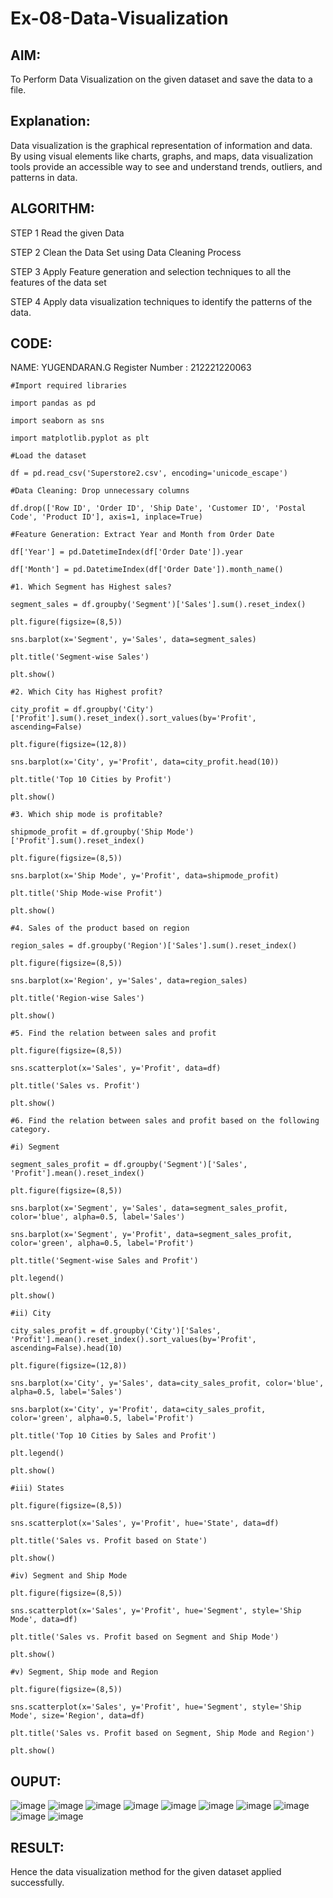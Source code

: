 # Ex-08-Data-Visualization


## AIM:
To Perform Data Visualization on the given dataset and save the data to a file.

## Explanation:
Data visualization is the graphical representation of information and data. By using visual elements like charts, graphs, and maps, data visualization tools provide an accessible way to see and understand trends, outliers, and patterns in data.

## ALGORITHM:
STEP 1
Read the given Data

STEP 2
Clean the Data Set using Data Cleaning Process

STEP 3
Apply Feature generation and selection techniques to all the features of the data set

STEP 4
Apply data visualization techniques to identify the patterns of the data.

## CODE:
NAME: YUGENDARAN.G
Register Number : 212221220063
```
#Import required libraries

import pandas as pd

import seaborn as sns

import matplotlib.pyplot as plt

#Load the dataset

df = pd.read_csv('Superstore2.csv', encoding='unicode_escape')

#Data Cleaning: Drop unnecessary columns

df.drop(['Row ID', 'Order ID', 'Ship Date', 'Customer ID', 'Postal Code', 'Product ID'], axis=1, inplace=True)

#Feature Generation: Extract Year and Month from Order Date

df['Year'] = pd.DatetimeIndex(df['Order Date']).year

df['Month'] = pd.DatetimeIndex(df['Order Date']).month_name()

#1. Which Segment has Highest sales?

segment_sales = df.groupby('Segment')['Sales'].sum().reset_index()

plt.figure(figsize=(8,5))

sns.barplot(x='Segment', y='Sales', data=segment_sales)

plt.title('Segment-wise Sales')

plt.show()

#2. Which City has Highest profit?

city_profit = df.groupby('City')['Profit'].sum().reset_index().sort_values(by='Profit', ascending=False)

plt.figure(figsize=(12,8))

sns.barplot(x='City', y='Profit', data=city_profit.head(10))

plt.title('Top 10 Cities by Profit')

plt.show()

#3. Which ship mode is profitable?

shipmode_profit = df.groupby('Ship Mode')['Profit'].sum().reset_index()

plt.figure(figsize=(8,5))

sns.barplot(x='Ship Mode', y='Profit', data=shipmode_profit)

plt.title('Ship Mode-wise Profit')

plt.show()

#4. Sales of the product based on region

region_sales = df.groupby('Region')['Sales'].sum().reset_index()

plt.figure(figsize=(8,5))

sns.barplot(x='Region', y='Sales', data=region_sales)

plt.title('Region-wise Sales')

plt.show()

#5. Find the relation between sales and profit

plt.figure(figsize=(8,5))

sns.scatterplot(x='Sales', y='Profit', data=df)

plt.title('Sales vs. Profit')

plt.show()

#6. Find the relation between sales and profit based on the following category.

#i) Segment

segment_sales_profit = df.groupby('Segment')['Sales', 'Profit'].mean().reset_index()

plt.figure(figsize=(8,5))

sns.barplot(x='Segment', y='Sales', data=segment_sales_profit, color='blue', alpha=0.5, label='Sales')

sns.barplot(x='Segment', y='Profit', data=segment_sales_profit, color='green', alpha=0.5, label='Profit')

plt.title('Segment-wise Sales and Profit')

plt.legend()

plt.show()

#ii) City

city_sales_profit = df.groupby('City')['Sales', 'Profit'].mean().reset_index().sort_values(by='Profit', ascending=False).head(10)

plt.figure(figsize=(12,8))

sns.barplot(x='City', y='Sales', data=city_sales_profit, color='blue', alpha=0.5, label='Sales')

sns.barplot(x='City', y='Profit', data=city_sales_profit, color='green', alpha=0.5, label='Profit')

plt.title('Top 10 Cities by Sales and Profit')

plt.legend()

plt.show()

#iii) States

plt.figure(figsize=(8,5))

sns.scatterplot(x='Sales', y='Profit', hue='State', data=df)

plt.title('Sales vs. Profit based on State')

plt.show()

#iv) Segment and Ship Mode

plt.figure(figsize=(8,5))

sns.scatterplot(x='Sales', y='Profit', hue='Segment', style='Ship Mode', data=df)

plt.title('Sales vs. Profit based on Segment and Ship Mode')

plt.show()

#v) Segment, Ship mode and Region

plt.figure(figsize=(8,5))

sns.scatterplot(x='Sales', y='Profit', hue='Segment', style='Ship Mode', size='Region', data=df)

plt.title('Sales vs. Profit based on Segment, Ship Mode and Region')

plt.show()

```
## OUPUT:
![image](https://github.com/Yugendaran/ODD2023-Datascience-Ex-08/assets/128135616/e49637ae-6112-41ad-8939-703c8380b87b)
![image](https://github.com/Yugendaran/ODD2023-Datascience-Ex-08/assets/128135616/9b0ecef9-4669-4976-8044-81e5077aed68)
![image](https://github.com/Yugendaran/ODD2023-Datascience-Ex-08/assets/128135616/56abb071-28d0-4cc8-9c97-d6f7940c8fd0)
![image](https://github.com/Yugendaran/ODD2023-Datascience-Ex-08/assets/128135616/67eda029-247f-4730-be15-b08e0cd0bea4)
![image](https://github.com/Yugendaran/ODD2023-Datascience-Ex-08/assets/128135616/7243abdf-7bd3-4f1c-8f30-aac0baafd82b)
![image](https://github.com/Yugendaran/ODD2023-Datascience-Ex-08/assets/128135616/027cda51-6388-401a-83f0-bd518a24c109)
![image](https://github.com/Yugendaran/ODD2023-Datascience-Ex-08/assets/128135616/9dac0880-e104-4b34-b3d8-ccc1b30fd3aa)
![image](https://github.com/Yugendaran/ODD2023-Datascience-Ex-08/assets/128135616/3cfe6a03-f297-484c-9ce5-f6d91a192094)
![image](https://github.com/Yugendaran/ODD2023-Datascience-Ex-08/assets/128135616/f5e87522-a873-4690-8aa8-dbf241355f43)
![image](https://github.com/Yugendaran/ODD2023-Datascience-Ex-08/assets/128135616/6ffbd756-b321-49d8-94ed-9c2ff1452d80)


## RESULT:
Hence the data visualization method for the given dataset applied successfully.
